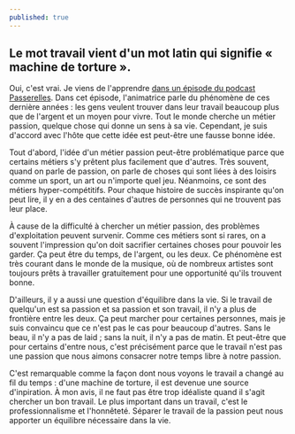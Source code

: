 ```yaml
---
published: true
---
```

## Le mot travail vient d'un mot latin qui signifie « machine de torture ».

Oui, c'est vrai. Je viens de l'apprendre [dans un épisode du podcast Passerelles](https://open.spotify.com/episode/3ECVfkJBaIe9ZiDDAXstQ3?si=6oF55_GCT8miAffR3eqlPA). Dans cet épisode, l'animatrice parle du phénomène de ces dernière années : les gens veulent trouver dans leur travail beaucoup plus que de l'argent et un moyen pour vivre. Tout le monde cherche un métier passion, quelque chose qui donne un sens à sa vie. Cependant, je suis d'accord avec l'hôte que cette idée est peut-être une fausse bonne idée.

Tout d'abord, l'idée d'un métier passion peut-être problématique parce que certains métiers s'y prêtent plus facilement que d'autres. Très souvent, quand on parle de passion, on parle de choses qui sont liées à des loisirs comme un sport, un art ou n'importe quel jeu. Néanmoins, ce sont des métiers hyper-compétitifs. Pour chaque histoire de succès inspirante qu'on peut lire, il y en a des centaines d'autres de personnes qui ne trouvent pas leur place.

À cause de la difficulté à chercher un métier passion, des problèmes d'exploitation peuvent survenir. Comme ces métiers sont si rares, on a souvent l'impression qu'on doit sacrifier certaines choses pour pouvoir les garder. Ça peut être du temps, de l'argent, ou les deux. Ce phénomène est très courant dans le monde de la musique, où de nombreux artistes sont toujours prêts à travailler gratuitement pour une opportunité qu'ils trouvent bonne.

D'ailleurs, il y a aussi une question d'équilibre dans la vie. Si le travail de quelqu'un est sa passion et sa passion et son travail, il n'y a plus de frontière entre les deux. Ça peut marcher pour certaines personnes, mais je suis convaincu que ce n'est pas le cas pour beaucoup d'autres. Sans le beau, il n'y a pas de laid ; sans la nuit, il n'y a pas de matin. Et peut-être que pour certains d'entre nous, c'est précisément parce que le travail n'est pas une passion que nous aimons consacrer notre temps libre à notre passion.

C'est remarquable comme la façon dont nous voyons le travail a changé au fil du temps : d'une machine de torture, il est devenue une source d'inpiration. À mon avis, il ne faut pas être trop idéaliste quand il s'agit chercher un bon travail. Le plus important dans un travail, c'est le professionnalisme et l'honnêteté. Séparer le travail de la passion peut nous apporter un équilibre nécessaire dans la vie.
